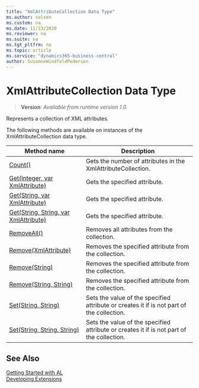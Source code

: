 ```yaml
---
title: "XmlAttributeCollection Data Type"
ms.author: solsen
ms.custom: na
ms.date: 11/23/2020
ms.reviewer: na
ms.suite: na
ms.tgt_pltfrm: na
ms.topic: article
ms.service: "dynamics365-business-central"
author: SusanneWindfeldPedersen
---
```

[//]: # (START>DO_NOT_EDIT)
[//]: # (IMPORTANT:Do not edit any of the content between here and the END>DO_NOT_EDIT.)
[//]: # (Any modifications should be made in the .xml files in the ModernDev repo.)
# XmlAttributeCollection Data Type
> **Version**: _Available from runtime version 1.0._

Represents a collection of XML attributes.



The following methods are available on instances of the XmlAttributeCollection data type.

|Method name|Description|
|-----------|-----------|
|[Count()](xmlattributecollection-count-method.md)|Gets the number of attributes in the XmlAttributeCollection.|
|[Get(Integer, var XmlAttribute)](xmlattributecollection-get-integer-xmlattribute-method.md)|Gets the specified attribute.|
|[Get(String, var XmlAttribute)](xmlattributecollection-get-string-xmlattribute-method.md)|Gets the specified attribute.|
|[Get(String, String, var XmlAttribute)](xmlattributecollection-get-string-string-xmlattribute-method.md)|Gets the specified attribute.|
|[RemoveAll()](xmlattributecollection-removeall-method.md)|Removes all attributes from the collection.|
|[Remove(XmlAttribute)](xmlattributecollection-remove-xmlattribute-method.md)|Removes the specified attribute from the collection.|
|[Remove(String)](xmlattributecollection-remove-string-method.md)|Removes the specified attribute from the collection.|
|[Remove(String, String)](xmlattributecollection-remove-string-string-method.md)|Removes the specified attribute from the collection.|
|[Set(String, String)](xmlattributecollection-set-string-string-method.md)|Sets the value of the specified attribute or creates it if is not part of the collection.|
|[Set(String, String, String)](xmlattributecollection-set-string-string-string-method.md)|Sets the value of the specified attribute or creates it if is not part of the collection.|

[//]: # (IMPORTANT: END>DO_NOT_EDIT)
## See Also  
[Getting Started with AL](../../devenv-get-started.md)  
[Developing Extensions](../../devenv-dev-overview.md)  